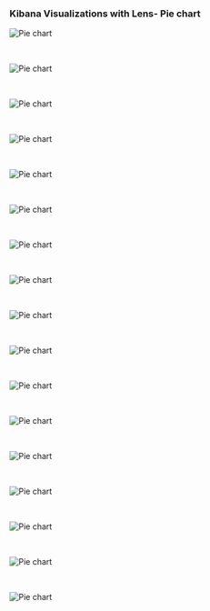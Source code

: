 ### Kibana Visualizations with Lens- Pie chart


![Pie chart](images/dashboard/Pie-chart-flight-tracking-based-on-country.png)

</br>

![Pie chart](images/dashboard/Pie-chart-flight-tracking-based-on-country-01.png)

</br>

![Pie chart](images/dashboard/Pie-chart-flight-tracking-based-on-country-02.png)

</br>

![Pie chart](images/dashboard/Pie-chart-flight-tracking-based-on-country-03.png)

</br>

![Pie chart](images/dashboard/Pie-chart-flight-tracking-based-on-country-04.png)

</br>

![Pie chart](images/dashboard/Pie-chart-flight-tracking-based-on-country-05.png)

</br>

![Pie chart](images/dashboard/Pie-chart-flight-tracking-based-on-country-06.png)

</br>

![Pie chart](images/dashboard/Pie-chart-flight-tracking-based-on-country-07.png)

</br>

![Pie chart](images/dashboard/Pie-chart-flight-tracking-based-on-country-08.png)

</br>

![Pie chart](images/dashboard/Pie-chart-flight-tracking-based-on-country-09.png)

</br>

![Pie chart](images/dashboard/Pie-chart-flight-tracking-based-on-country-10.png)

</br>

![Pie chart](images/dashboard/Pie-chart-flight-tracking-based-on-country-11.png)

</br>

![Pie chart](images/dashboard/Pie-chart-flight-tracking-based-on-country-12.png)

</br>

![Pie chart](images/dashboard/Pie-chart-flight-tracking-based-on-country-13.png)

</br>

![Pie chart](images/dashboard/Pie-chart-flight-tracking-based-on-country-14.png)

</br>

![Pie chart](images/dashboard/Pie-chart-flight-tracking-based-on-country-15.png)

</br>

![Pie chart](images/dashboard/Pie-chart-flight-tracking-based-on-country-16.png)

</br>


